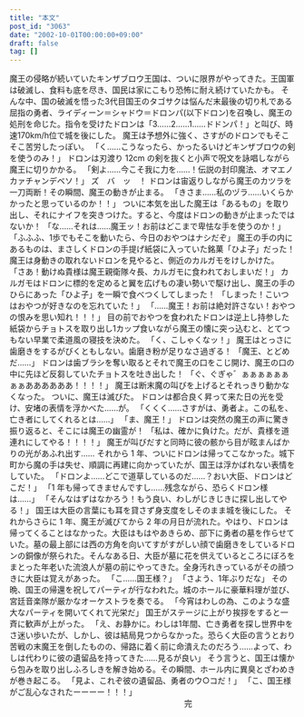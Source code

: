 ```yaml
---
title: "本文"
post_id: "3063"
date: "2002-10-01T00:00:00+09:00"
draft: false
tag: []
---
```



魔王の侵略が続いていたキンザブロウ王国は、ついに限界がやってきた。王国軍は破滅し、食料も底を尽き、国民は家にこもり恐怖に耐え続けていたかも。 そんな中、国の破滅を悟った3代目国王のタゴサクは悩んだ末最後の切り札である屈指の勇者、ライディーン＝シャドウ＝ドロンパ(以下ドロン)を召喚し、魔王の処刑を命じた。指令を受けたドロンは「3……2……1……ドドンパ！」と叫び、時速170km/h位で城を後にした。 魔王は予想外に強く、さすがのドロンでもそこそこ苦労したっぽい。 「く……こうなったら、かったるいけどキンザブロウの剣を使うのみ！」 ドロンは刃渡り 12cm の剣を抜くと小声で呪文を詠唱しながら魔王に切りかかる。 「剣よ……今こそ我に力を……！伝説の封印魔法、オマエノカァチャンデベソ！」 ズ　バ　ッ　！ ドロンは宙返りしながら魔王のカツラを一刀両断！その瞬間、魔王の動きが止まる。 「きさま……私のヅラ……いくらかかったと思っているのか！！」 ついに本気を出した魔王は「あるもの」を取り出し、それにナイフを突きつけた。すると、今度はドロンの動きが止まったではないか！ 「な……それは……魔王ッ！お前はどこまで卑怯な手を使うのか！」 「ふふふ、1歩でもそこを動いたら、今日のおやつはナシだぞ」 魔王の手の内にあるものは、まさしくドロンの手提げ紙袋に入っていた銘菓「ひよ子」だった！魔王は身動きの取れないドロンを見やると、側近のカルガモをけしかけた。 「さあ！動けぬ貴様は魔王親衛隊々長、カルガモに食われておしまいだ！」 カルガモはドロンに標的を定めると翼を広げもの凄い勢いで駆け出し、魔王の手のひらにあった「ひよ子」を一瞬で食べつくしてしまった！ 「しまった！こいつはおやつが好きなのを忘れていた！」 「……魔王！お前は絶対許さない！おやつの恨みを思い知れ！！！」 目の前でおやつを食われたドロンは逆上し持参した紙袋からチョトスを取り出し1カップ食いながら魔王の懐に突っ込むと、とてつもない早業で柔道風の寝技を決めた。 「く、こしゃくなッ！」 魔王はとっさに歯磨きをするがびくともしない。歯磨き粉が足りなさ過ぎる！ 「魔王、とどめだ……」 ドロンは歯ブラシを奪い取るとそれで魔王の口をこじ開け、魔王の口の中に先ほど反芻していたチョトスを吐き出した！ 「ぐ、ぐぎゃ゛ぁぁぁぁぁぁぁぁああああああ！！！！」 魔王は断末魔の叫びを上げるとそれっきり動かなくなった。 ついに、魔王は滅びた。 ドロンは都合良く昇って来た日の光を受け、安堵の表情を浮かべた……が。 「くくく……さすがは、勇者よ。この私を、亡き者にしてくれるとは……」 「ま、魔王！」 ドロンは突然の魔王の声に驚き振り返ると、そこには魔王の幽霊が！ 「私は、確かに負けた。だが、貴様を道連れにしてやる！！！！」 魔王が叫びだすと同時に彼の骸から目が眩まんばかりの光があふれ出す…… それから 1 年、ついにドロンは帰ってこなかった。城下町から魔の手は失せ、順調に再建に向かっていたが、国王は浮かばれない表情をしていた。 「ドロンよ……どこで道草しているのだ……？おい大臣、ドロンはどこだ！」 「1 年も帰ってきませんですし……残念ながら、恐らくドロン様は……」 「そんなはずはなかろう！もう良い、わしがじきじきに探し出してやる！」 国王は大臣の言葉にも耳を貸さず身支度をしそのまま城を後にした。 それからさらに 1 年、魔王が滅びてから 2 年の月日が流れた。やはり、ドロンは帰ってくることはなかった。大臣はもはやあきらめ、部下に勇者の墓を作らせていた。墓の最上部には西の方角を向いてすがすがしい顔で歯磨きをしているドロンの銅像が祭られた。そんなある日、大臣が墓に花を供えているところにぼろをまとった年老いた流浪人が墓の前にやってきた。全身汚れきっているがその顔つきに大臣は覚えがあった。 「こ……国王様？」 「さよう、1年ぶりだな」 その晩、国王の帰還を祝してパーティが行なわれた。城のホールに豪華料理が並び、宮廷音楽隊が厳かなオーケストラを奏でる。 「今宵はわしの為、このような盛大なパーティを開いてくれて光栄だ」 国王がステージに上がり挨拶をすると一斉に歓声が上がった。 「え、お静かに。わしは1年間、亡き勇者を探し世界中をさ迷い歩いたが、しかし、彼は結局見つからなかった。恐らく大臣の言うとおり苦戦の末魔王を倒したものの、帰路に着く前に命潰えたのだろう……よって、わしは代わりに彼の遺留品を持ってきた……見るが良い」 そう言うと、国王は懐から包みを取り出しふろしきを解き始める。その瞬間、ホール内に異臭とざわめきが巻き起こる。 「見よ、これぞ彼の遺留品、勇者のウ○コだ！」 「こ、国王様がご乱心なされたーーーー！！！」 　　　　　　　　　　　　　　　　　　　　　　完
